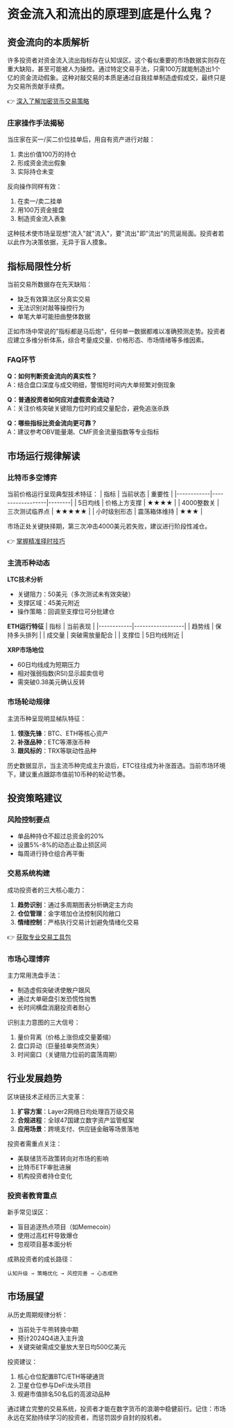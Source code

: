 # 资金流入和流出的原理到底是什么鬼？

## 资金流向的本质解析

许多投资者对资金流入流出指标存在认知误区。这个看似重要的市场数据实则存在重大缺陷，甚至可能被人为操控。通过特定交易手法，只需100万就能制造出1个亿的资金流动假象。这种对敲交易的本质是通过自我挂单制造虚假成交，最终只是为交易所贡献手续费。

👉 [深入了解加密货币交易策略](https://bit.ly/okx_welcome)

### 庄家操作手法揭秘

当庄家在买一/买二价位挂单后，用自有资产进行对敲：
1. 卖出价值100万的持仓
2. 形成资金流出假象
3. 实际持仓未变

反向操作同样有效：
1. 在卖一/卖二挂单
2. 用100万资金接盘
3. 制造资金流入表象

这种技术使市场呈现想"流入"就"流入"，要"流出"即"流出"的荒诞局面。投资者若以此作为决策依据，无异于盲人摸象。

## 指标局限性分析

当前交易所数据存在先天缺陷：
- 缺乏有效算法区分真实交易
- 无法识别对敲等操控行为
- 单笔大单可能扭曲整体数据

正如市场中常说的"指标都是马后炮"，任何单一数据都难以准确预测走势。投资者应建立多维分析体系，综合考量成交量、价格形态、市场情绪等多维因素。

### FAQ环节

**Q：如何判断资金流向的真实性？**  
A：结合盘口深度与成交明细，警惕短时间内大单频繁对倒现象

**Q：普通投资者如何应对虚假资金流动？**  
A：关注价格突破关键阻力位时的成交量配合，避免追涨杀跌

**Q：哪些指标比资金流向更可靠？**  
A：建议参考OBV能量潮、CMF资金流量指数等专业指标

## 市场运行规律解读

### 比特币多空博弈

当前价格运行呈现典型技术特征：
| 指标        | 当前状态         | 重要性 |
|------------|------------------|--------|
| 5日均线    | 价格上方支撑     | ★★★★   |
| 4000整数关 | 三次测试临界点   | ★★★★★  |
| 小时级别形态 | 震荡箱体维持     | ★★★    |

市场正处关键抉择期，第三次冲击4000美元若失败，建议进行阶段性减仓。

👉 [掌握精准择时技巧](https://bit.ly/okx_welcome)

### 主流币种动态

**LTC技术分析**
- 关键阻力：50美元（多次测试未有效突破）
- 支撑区域：45美元附近
- 操作策略：回调至支撑位可分批建仓

**ETH运行特征**
| 指标        | 当前表现         |
|------------|------------------|
| 趋势线     | 保持多头排列     |
| 成交量     | 突破需放量配合   |
| 支撑位     | 5日均线附近      |

**XRP市场地位**
- 60日均线成为短期压力
- 相对强弱指数(RSI)显示超卖信号
- 需突破0.38美元确认反转

### 市场轮动规律

主流币种呈现明显梯队特征：
1. **领涨先锋**：BTC、ETH等核心资产
2. **补涨品种**：ETC等滞涨币种
3. **跟风标的**：TRX等联动性品种

历史数据显示，当主流币种完成主升浪后，ETC往往成为补涨首选。当前市场环境下，建议重点跟踪市值前10币种的轮动节奏。

## 投资策略建议

### 风险控制要点
- 单品种持仓不超过总资金的20%
- 设置5%-8%的动态止盈止损区间
- 每周进行持仓组合再平衡

### 交易系统构建

成功投资者的三大核心能力：
1. **趋势识别**：通过多周期图表分析确定主方向
2. **仓位管理**：金字塔加仓法控制风险敞口
3. **情绪控制**：严格执行交易计划避免情绪化交易

👉 [获取专业交易工具包](https://bit.ly/okx_welcome)

### 市场心理博弈

主力常用洗盘手法：
- 制造虚假突破诱使散户跟风
- 通过大单砸盘引发恐慌性抛售
- 长时间横盘消磨投资者耐心

识别主力意图的三大信号：
1. 量价背离（价格上涨但成交量萎缩）
2. 盘口异动（巨量挂单突然消失）
3. 时间窗口（关键阻力位前的震荡周期）

## 行业发展趋势

区块链技术正经历三大变革：
1. **扩容方案**：Layer2网络日均处理百万级交易
2. **合规进程**：全球47国建立数字资产监管框架
3. **应用场景**：跨境支付、供应链金融等场景落地

投资者需重点关注：
- 美联储货币政策转向对市场的影响
- 比特币ETF审批进展
- 机构投资者持仓变化

### 投资者教育重点

新手常见误区：
- 盲目追逐热点项目（如Memecoin）
- 使用过高杠杆导致爆仓
- 忽视项目基本面分析

成熟投资者的成长路径：
```
认知升级 → 策略优化 → 风控完善 → 心态成熟
```

## 市场展望

从历史周期规律分析：
- 当前处于牛熊转换中期
- 预计2024Q4进入主升浪
- 关键突破需成交量放大至日均500亿美元

投资建议：
1. 核心仓位配置BTC/ETH等硬通货
2. 卫星仓位参与DeFi龙头项目
3. 规避市值排名50名后的高波动品种

通过建立完整的交易系统，投资者才能在数字货币的浪潮中稳健前行。记住：市场永远在奖励持续学习的投资者，而惩罚固步自封的投机者。